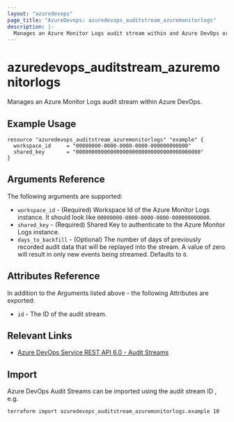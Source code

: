 ```yaml
---
layout: "azuredevops"
page_title: "AzureDevops: azuredevops_auditstream_azuremonitorlogs"
description: |-
  Manages an Azure Monitor Logs audit stream within and Azure DevOps organization.
---
```


# azuredevops_auditstream_azuremonitorlogs

Manages an Azure Monitor Logs audit stream within Azure DevOps.

## Example Usage

```hcl
resource "azuredevops_auditstream_azuremonitorlogs" "example" {
  workspace_id     = "00000000-0000-0000-0000-000000000000"
  shared_key       = "0000000000000000000000000000000000000000"
}
```

## Arguments Reference

The following arguments are supported:

- `workspace_id` - (Required) Workspace Id of the Azure Monitor Logs instance. It should look like `00000000-0000-0000-0000-000000000000`.
- `shared_key` - (Required) Shared Key to authenticate to the Azure Monitor Logs instance.
- `days_to_backfill` - (Optional) The number of days of previously recorded audit data that will be replayed into the stream. A value of zero will result in only new events being streamed. Defaults to `0`.

## Attributes Reference

In addition to the Arguments listed above - the following Attributes are exported:

- `id` - The ID of the audit stream.

## Relevant Links

- [Azure DevOps Service REST API 6.0 - Audit Streams](https://docs.microsoft.com/en-us/rest/api/azure/devops/audit/?view=azure-devops-rest-6.0)

## Import

Azure DevOps Audit Streams can be imported using the audit stream ID , e.g.

```shell
terraform import azuredevops_auditstream_azuremonitorlogs.example 10
```
